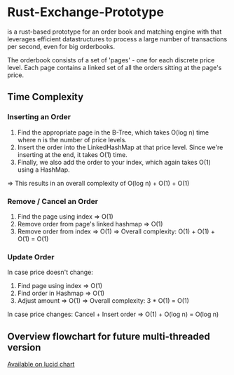 # Rust-Exchange-Prototype

is a rust-based prototype for an order book and matching engine with that leverages efficient datastructures to process a large number of transactions per second, even for big orderbooks.

The orderbook consists of a set of 'pages' - one for each discrete price level. Each page contains a linked set of all the orders sitting at the page's price.


## Time Complexity

### Inserting an Order
1. Find the appropriate page in the B-Tree, which takes O(log n) time where n is the number of price levels.
2. Insert the order into the LinkedHashMap at that price level. Since we're inserting at the end, it takes O(1) time.
3. Finally, we also add the order to your index, which again takes O(1) using a HashMap.

=> This results in an overall complexity of O(log n) + O(1) + O(1)

### Remove / Cancel an Order
1. Find the page using index => O(1)
2. Remove order from page's linked hashmap => O(1)
3. Remove order from index => O(1)
=> Overall complexity: O(1) + O(1) + O(1) = O(1)

### Update Order
In case price doesn't change:
1. Find page using index => O(1)
2. Find order in Hashmap => O(1)
3. Adjust amount => O(1)
=> Overall complexity: 3 * O(1) = O(1)

In case price changes:
Cancel + Insert order => O(1) + O(log n) = O(log n)


## Overview flowchart for future multi-threaded version 
[Available on lucid chart](https://lucid.app/lucidchart/de4a6ac9-ffe5-4fb5-886d-55e0297dc301/edit?invitationId=inv_dd3020e6-b00b-4a6c-b2bc-8a61ca97c7a7)
